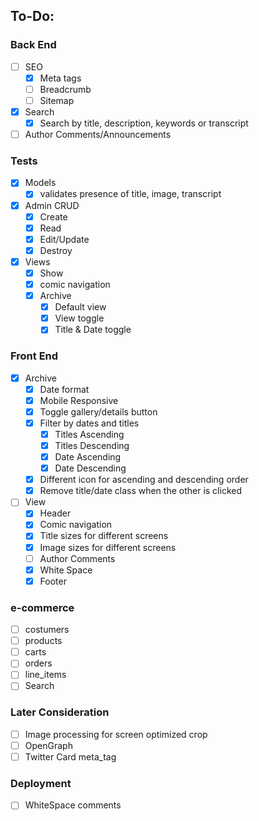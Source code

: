 ## To-Do:
### Back End
- [ ] SEO
  - [x] Meta tags
  - [ ] Breadcrumb
  - [ ] Sitemap
- [x] Search
  - [x] Search by title, description, keywords or transcript
- [ ] Author Comments/Announcements
### Tests
- [x] Models 
  - [x] validates presence of title, image, transcript
- [x] Admin CRUD
  - [x] Create
  - [x] Read
  - [x] Edit/Update
  - [x] Destroy
- [x] Views
  - [x] Show
  - [x] comic navigation
  - [x] Archive
    - [x] Default view
    - [x] View toggle
    - [x] Title & Date toggle
### Front End
- [x] Archive
  - [x] Date format
  - [x] Mobile Responsive
  - [x] Toggle gallery/details button
  - [x] Filter by dates and titles
    - [x] Titles Ascending
    - [x] Titles Descending
    - [x] Date Ascending
    - [x] Date Descending
  - [x] Different icon for ascending and descending order
  - [x] Remove title/date class when the other is clicked
- [ ] View
  - [x] Header
  - [x] Comic navigation
  - [x] Title sizes for different screens 
  - [x] Image sizes for different screens
  - [ ] Author Comments
  - [x] White Space
  - [x] Footer

### e-commerce
- [ ] costumers
- [ ] products
- [ ] carts
- [ ] orders
- [ ] line_items
- [ ] Search

### Later Consideration
- [ ] Image processing for screen optimized crop
- [ ] OpenGraph 
- [ ] Twitter Card meta_tag

### Deployment
- [ ] WhiteSpace comments